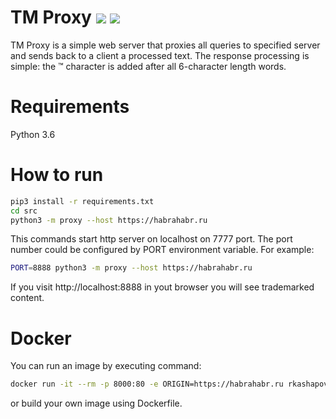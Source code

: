 TM Proxy <img src="https://travis-ci.org/rkashapov/tmproxy.svg?branch=master" />
<img src="https://codecov.io/gh/rkashapov/tmproxy/branch/master/graph/badge.svg" />
========

TM Proxy is a simple web server that proxies all queries to specified server and sends back to a client a processed text.
The response processing is simple: the ™ character is added after all 6-character length words.

Requirements
============
Python 3.6

How to run
==========
```bash
pip3 install -r requirements.txt
cd src
python3 -m proxy --host https://habrahabr.ru
```
This commands start http server on localhost on 7777 port.
The port number could be configured by PORT environment variable.
For example:
```bash
PORT=8888 python3 -m proxy --host https://habrahabr.ru
```

If you visit http://localhost:8888 in yout browser you will see trademarked content.

Docker
======
You can run an image by executing command:
```bash
docker run -it --rm -p 8000:80 -e ORIGIN=https://habrahabr.ru rkashapov/tmproxy  
```
or build your own image using Dockerfile.